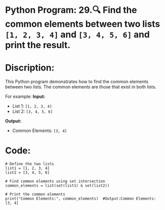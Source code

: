 # Python Program: 29.🔍 Find the common elements between two lists `[1, 2, 3, 4]` and `[3, 4, 5, 6]` and print the result.

# Discription:
This Python program demonstrates how to find the common elements between two lists. The common elements are those that exist in both lists.

For example:
**Input:**

- List 1: `[1, 2, 3, 4]`
- List 2: `[3, 4, 5, 6]`

**Output:**

- Common Elements: `[3, 4]`
# Code:
```
# Define the two lists
list1 = [1, 2, 3, 4]
list2 = [3, 4, 5, 6]

# Find common elements using set intersection
common_elements = list(set(list1) & set(list2))

# Print the common elements
print("Common Elements:", common_elements)  #Output:Common Elements: [3, 4]


